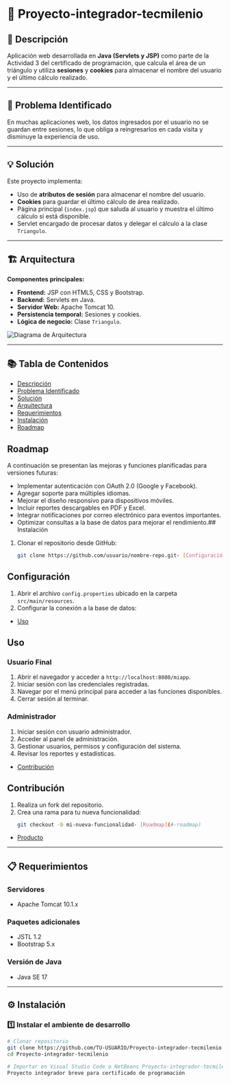 # 📄 Proyecto-integrador-tecmilenio

## 📌 Descripción
Aplicación web desarrollada en **Java (Servlets y JSP)** como parte de la Actividad 3 del certificado de programación, que calcula el área de un triángulo y utiliza **sesiones** y **cookies** para almacenar el nombre del usuario y el último cálculo realizado.

---

## 🚩 Problema Identificado
En muchas aplicaciones web, los datos ingresados por el usuario no se guardan entre sesiones, lo que obliga a reingresarlos en cada visita y disminuye la experiencia de uso.

---

## 💡 Solución
Este proyecto implementa:
- Uso de **atributos de sesión** para almacenar el nombre del usuario.
- **Cookies** para guardar el último cálculo de área realizado.
- Página principal (`index.jsp`) que saluda al usuario y muestra el último cálculo si está disponible.
- Servlet encargado de procesar datos y delegar el cálculo a la clase `Triangulo`.

---

## 🏗 Arquitectura
**Componentes principales:**
- **Frontend:** JSP con HTML5, CSS y Bootstrap.
- **Backend:** Servlets en Java.
- **Servidor Web:** Apache Tomcat 10.
- **Persistencia temporal:** Sesiones y cookies.
- **Lógica de negocio:** Clase `Triangulo`.

![Diagrama de Arquitectura](docs/arquitectura.png)

---

## 📚 Tabla de Contenidos
- [Descripción](#-descripción)
- [Problema Identificado](#-problema-identificado)
- [Solución](#-solución)
- [Arquitectura](#-arquitectura)
- [Requerimientos](#-requerimientos)
- [Instalación](#-instalación)
- [Roadmap](#-roadmap)
## Roadmap

A continuación se presentan las mejoras y funciones planificadas para versiones futuras:

- Implementar autenticación con OAuth 2.0 (Google y Facebook).
- Agregar soporte para múltiples idiomas.
- Mejorar el diseño responsivo para dispositivos móviles.
- Incluir reportes descargables en PDF y Excel.
- Integrar notificaciones por correo electrónico para eventos importantes.
- Optimizar consultas a la base de datos para mejorar el rendimiento.## Instalación

1. Clonar el repositorio desde GitHub:
   ```bash
   git clone https://github.com/usuario/nombre-repo.git- [Configuración](#-configuración)
## Configuración

1. Abrir el archivo `config.properties` ubicado en la carpeta `src/main/resources`.
2. Configurar la conexión a la base de datos:

- [Uso](#-uso)
## Uso

### Usuario Final
1. Abrir el navegador y acceder a `http://localhost:8080/miapp`.
2. Iniciar sesión con las credenciales registradas.
3. Navegar por el menú principal para acceder a las funciones disponibles.
4. Cerrar sesión al terminar.

### Administrador
1. Iniciar sesión con usuario administrador.
2. Acceder al panel de administración.
3. Gestionar usuarios, permisos y configuración del sistema.
4. Revisar los reportes y estadísticas.
- [Contribución](#-contribución)
## Contribución

1. Realiza un fork del repositorio.
2. Crea una rama para tu nueva funcionalidad:
   ```bash
   git checkout -b mi-nueva-funcionalidad- [Roadmap](#-roadmap)
- [Producto](#-producto)

---

## 📋 Requerimientos

### Servidores
- Apache Tomcat 10.1.x

### Paquetes adicionales
- JSTL 1.2
- Bootstrap 5.x

### Versión de Java
- Java SE 17

---

## ⚙ Instalación

### 1️⃣ Instalar el ambiente de desarrollo
```bash
# Clonar repositorio
git clone https://github.com/TU-USUARIO/Proyecto-integrador-tecmilenio.git
cd Proyecto-integrador-tecmilenio

# Importar en Visual Studio Code o NetBeans Proyecto-integrador-tecmilenio
Proyecto integrador breve para certificado de programación
